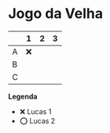 # Jogo da Velha

|   | 1 | 2 | 3 |
|---|---|---|---|
| A |❌ |   |   |
| B |   |   |   |
| C |   |   |   |

**Legenda**

- ❌ Lucas 1
- ⭕ Lucas 2